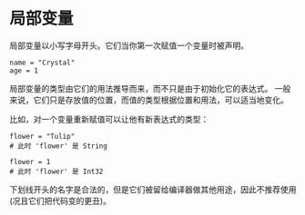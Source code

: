# 局部变量

局部变量以小写字母开头。它们当你第一次赋值一个变量时被声明。

```crystal
name = "Crystal"
age = 1
```

局部变量的类型由它们的用法推导而来，而不只是由于初始化它的表达式。 一般来说，它们只是存放值的位置，而值的类型根据位置和用法，可以适当地变化。

比如，对一个变量重新赋值可以让他有新表达式的类型：

```crystal
flower = "Tulip"
# 此时 'flower' 是 String

flower = 1
# 此时 'flower' 是 Int32
```

下划线开头的名字是合法的，但是它们被留给编译器做其他用途，因此不推荐使用(况且它们把代码变的更丑)。
